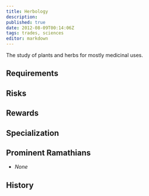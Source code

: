 ```yaml
---
title: Herbology
description:
published: true
date: 2012-08-09T00:14:06Z
tags: trades, sciences
editor: markdown
---
```


The study of plants and herbs for mostly medicinal uses.

## Requirements

## Risks

## Rewards

## Specialization

## Prominent Ramathians

- *None*

## History

